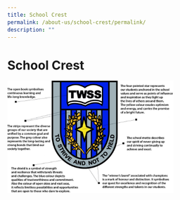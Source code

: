 ```yaml
---
title: School Crest
permalink: /about-us/school-crest/permalink/
description: ""
---
```

School Crest
===========

<img src="/images/schlogo.jpg" style="width:75%">